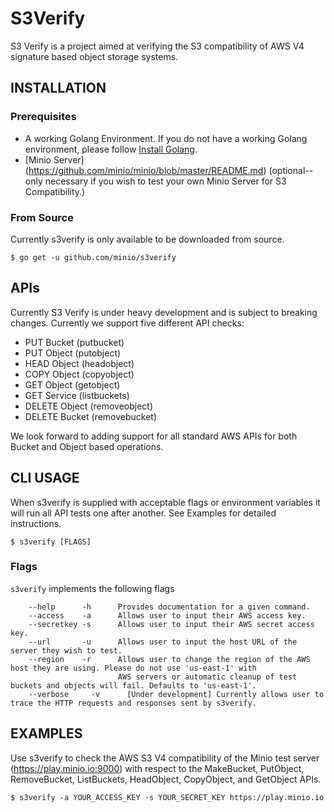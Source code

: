 # S3Verify
S3 Verify is a project aimed at verifying the S3 compatibility of AWS V4 signature based object storage systems.

## INSTALLATION
### Prerequisites
- A working Golang Environment. If you do not have a working Golang environment, please follow [Install Golang](https://github.com/minio/minio/blob/master/INSTALLGO.md).
- [Minio Server] (https://github.com/minio/minio/blob/master/README.md) (optional--only necessary if you wish to test your own Minio Server for S3 Compatibility.)

### From Source
Currently s3verify is only available to be downloaded from source. 

```$ go get -u github.com/minio/s3verify```

## APIs
Currently S3 Verify is under heavy development and is subject to breaking changes. Currently we support five different API checks:
* PUT Bucket (putbucket)
* PUT Object (putobject)
* HEAD Object (headobject)
* COPY Object (copyobject)
* GET Object (getobject)
* GET Service (listbuckets)
* DELETE Object (removeobject)
* DELETE Bucket (removebucket)

We look forward to adding support for all standard AWS APIs for both Bucket and Object based operations.

## CLI USAGE
When s3verify is supplied with acceptable flags or environment variables it will run all API tests one after another. See Examples for detailed instructions.

```
$ s3verify [FLAGS]
```

### Flags
``s3verify`` implements the following flags
```
    --help      -h      Provides documentation for a given command.
    --access    -a      Allows user to input their AWS access key.
    --secretkey -s      Allows user to input their AWS secret access key.
    --url       -u      Allows user to input the host URL of the server they wish to test.
    --region    -r      Allows user to change the region of the AWS host they are using. Please do not use 'us-east-1' with
                        AWS servers or automatic cleanup of test buckets and objects will fail. Defaults to 'us-east-1'.
    --verbose     -v      [Under development] Currently allows user to trace the HTTP requests and responses sent by s3verify.
```

## EXAMPLES
Use s3verify to check the AWS S3 V4 compatibility of the Minio test server (https://play.minio.io:9000) with respect to the MakeBucket, PutObject, RemoveBucket, ListBuckets, HeadObject, CopyObject, and GetObject APIs.
```
$ s3verify -a YOUR_ACCESS_KEY -s YOUR_SECRET_KEY https://play.minio.io
```
